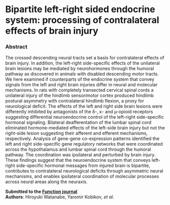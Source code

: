 # Bipartite left-right sided endocrine system: processing of contralateral effects of brain injury

### Abstract

The crossed descending neural tracts set a basis for contralateral effects of brain injury. In addition, the left-right
side-specific effects of the unilateral brain lesions may be mediated by neurohormones through the humoral pathway as
discovered in animals with disabled descending motor tracts. We here examined if counterparts of the endocrine system
that convey signals from the left and right brain injuries differ in neural and molecular mechanisms. In rats with
completely transected cervical spinal cords a unilateral injury of the hindlimb sensorimotor cortex produced hindlimb
postural asymmetry with contralateral hindlimb flexion, a proxy for neurological deficit. The effects of the left and
right side brain lesions were differently inhibited by antagonists of the δ-, κ- and µ-opioid receptors suggesting
differential neuroendocrine control of the left-right side-specific hormonal signaling. Bilateral deafferentation of the
lumbar spinal cord eliminated hormone-mediated effects of the left-side brain injury but not the right-side lesion
suggesting their afferent and efferent mechanisms, respectively. Analysis of gene-gene co-expression patterns identified
the left and right side-specific gene regulatory networks that were coordinated across the hypothalamus and lumbar
spinal cord through the humoral pathway. The coordination was ipsilateral and perturbed by brain injury. These findings
suggest that the neuroendocrine system that conveys left-right side-specific hormonal messages from injured brain is
bipartite, contributes to contralateral neurological deficits through asymmetric neural mechanisms, and enables
ipsilateral coordination of molecular processes across neural areas along the neuraxis.


**Submitted to the [Function journal](https://academic.oup.com/function/article/5/4/zqae013/7629141)**  
**Authors**: Hiroyuki Watanabe, Yaromir Kobikov, *et al.*
